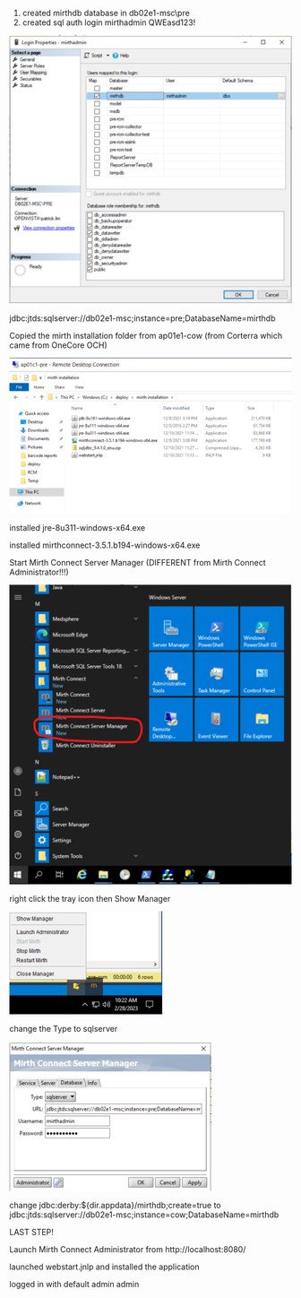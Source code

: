 1. created mirthdb database in db02e1-msc\pre
2. created sql auth login mirthadmin QWEasd123!

![image.png](/.attachments/image-62e9ffa6-ffe3-457c-9977-be395b59b8d2.png)

jdbc:jtds:sqlserver://db02e1-msc;instance=pre;DatabaseName=mirthdb

Copied the mirth installation folder from ap01e1-cow (from Corterra which came from OneCore OCH)

![image.png](/.attachments/image-38e0ae4a-eb33-485c-a67d-f161c2c7a9fe.png)

installed jre-8u311-windows-x64.exe

installed mirthconnect-3.5.1.b194-windows-x64.exe

Start Mirth Connect Server Manager (DIFFERENT from Mirth Connect Administrator!!!)

![image.png](/.attachments/image-7e8b48be-793f-46a0-bc4a-148bab13e6de.png)

right click the tray icon then Show Manager

![image.png](/.attachments/image-3c220408-8691-4d9c-89e1-d14ed8a22639.png)

change the Type to sqlserver

![image.png](/.attachments/image-8090400a-95ff-4002-a087-de62403853d4.png)

change jdbc:derby:${dir.appdata}/mirthdb;create=true to jdbc:jtds:sqlserver://db02e1-msc;instance=cow;DatabaseName=mirthdb

LAST STEP!

Launch Mirth Connect Administrator from http://localhost:8080/ 

launched webstart.jnlp and installed the application

logged in with default admin admin
